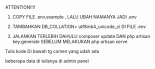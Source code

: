 ATTENTION!!!!

1. COPY FILE .env.example , LALU UBAH NAMANYA JADI .env 

2. TAMBAHKAN DB_COLLATION= utf8mb4_unicode_ci DI FILE .env

3. JALANKAN TERLEBIH DAHULU composer update DAN php artisan key:generate SEBELUM MELAKUKAN php artisan serve

Tulis kode Di bawah tg comen yang udah ada

beberapa data di tulisnya di admin panel
